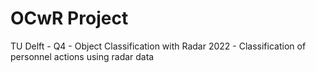 # OCwR Project

TU Delft - Q4 - Object Classification with Radar 2022 - Classification of personnel actions using radar data